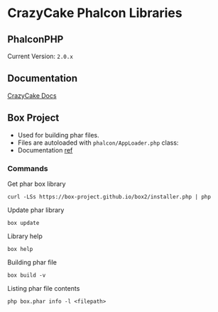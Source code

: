 CrazyCake Phalcon Libraries
===========================

## PhalconPHP

Current Version: `2.0.x`

## Documentation

[CrazyCake Docs](http://docs.crazycake.cl/)

## Box Project

- Used for building phar files.
- Files are autoloaded with `phalcon/AppLoader.php` class:
- Documentation [ref](http://box-project.org/)

### Commands
Get phar box library
```
curl -LSs https://box-project.github.io/box2/installer.php | php
```

Update phar library
```
box update
```

Library help
```
box help
```

Building phar file
```
box build -v
```

Listing phar file contents
```
php box.phar info -l <filepath>
```
